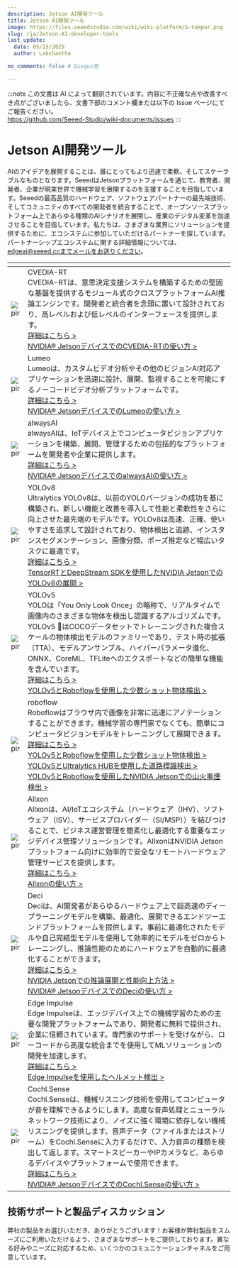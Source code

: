 ```yaml
---
description: Jetson AI開発ツール
title: Jetson AI開発ツール
image: https://files.seeedstudio.com/wiki/wiki-platform/S-tempor.png
slug: /ja/Jetson-AI-developer-tools
last_update:
  date: 05/15/2025
  author: Lakshantha

no_comments: false # Disqus用

---
```

:::note
この文書は AI によって翻訳されています。内容に不正確な点や改善すべき点がございましたら、文書下部のコメント欄または以下の Issue ページにてご報告ください。  
https://github.com/Seeed-Studio/wiki-documents/issues
:::

# Jetson AI開発ツール

AIのアイデアを展開することは、誰にとってもより迅速で柔軟、そしてスケーラブルなものとなります。SeeedはJetsonプラットフォームを通じて、教育者、開発者、企業が現実世界で機械学習を展開するのを支援することを目指しています。Seeedの最高品質のハードウェア、ソフトウェアパートナーの最先端技術、そしてコミュニティのすべての開発者を統合することで、オープンソースプラットフォーム上であらゆる種類のAIシナリオを展開し、産業のデジタル変革を加速させることを目指しています。私たちは、さまざまな業界にソリューションを提供するために、エコシステムに参加していただけるパートナーを探しています。パートナーシップエコシステムに関する詳細情報については、edgeai@seeed.ccまでメールをお送りください。

<table style={{tableLayout: 'fixed', width: 980}}>
  <colgroup>
    <col style={{width: '275.085714px'}} />
    <col style={{width: '705.085714px'}} />
  </colgroup>
  <thead>
    <tr>
      <th />
      <th />
    </tr>
  </thead>
  <tbody>
    <tr>
      <td><img src="https://files.seeedstudio.com/wiki/recomputerzhongwen/cvedia-logo.jpg" alt="pir" width={264} height={76} /></td>
      <td>CVEDIA-RT<br />CVEDIA-RTは、意思決定支援システムを構築するための堅固な基盤を提供するモジュール式のクロスプラットフォームAI推論エンジンです。開発者と統合者を念頭に置いて設計されており、高レベルおよび低レベルのインターフェースを提供します。<br /><a href="https://www.cvedia.com/cvedia-rt" target="_blank" rel="noopener noreferrer">詳細はこちら &gt;</a><br /><a href="https://wiki.seeedstudio.com/CVEDIA-Jetson-Getting-Started" target="_blank" rel="noopener noreferrer">NVIDIA® JetsonデバイスでのCVEDIA-RTの使い方 &gt;</a></td>
    </tr>
    <tr>
      <td><img src="https://files.seeedstudio.com/wiki/recomputerzhongwen/lumeo-logo.jpg" alt="pir" width={264} height={76} /></td>
      <td>Lumeo<br />Lumeoは、カスタムビデオ分析やその他のビジョンAI対応アプリケーションを迅速に設計、展開、監視することを可能にするノーコードビデオ分析プラットフォームです。<br /><a href="https://lumeo.com/" target="_blank" rel="noopener noreferrer">詳細はこちら &gt;</a><br /><a href="https://wiki.seeedstudio.com/Lumeo-Jetson-Getting-Started" target="_blank" rel="noopener noreferrer">NVIDIA® JetsonデバイスでのLumeoの使い方 &gt;</a></td>
    </tr>
    <tr>
      <td><img src="https://files.seeedstudio.com/wiki/recomputerzhongwen/jetsonaitools83.png" alt="pir" width={264} height={76} /></td>
      <td>alwaysAI<br />alwaysAIは、IoTデバイス上でコンピュータビジョンアプリケーションを構築、展開、管理するための包括的なプラットフォームを開発者や企業に提供します。<br /><a href="https://alwaysai.co/">詳細はこちら &gt;</a><br /><a href="https://wiki.seeedstudio.com/alwaysAI-Jetson-Getting-Started/">NVIDIA® JetsonデバイスでのalwaysAIの使い方 &gt;</a></td>
    </tr>
    <tr>
      <td><img src="https://files.seeedstudio.com/wiki/recomputerzhongwen/yolov8-logo.png" alt="pir" width={264} height={76} /></td>
      <td>YOLOv8<br />Ultralytics YOLOv8は、以前のYOLOバージョンの成功を基に構築され、新しい機能と改善を導入して性能と柔軟性をさらに向上させた最先端のモデルです。YOLOv8は高速、正確、使いやすさを追求して設計されており、物体検出と追跡、インスタンスセグメンテーション、画像分類、ポーズ推定など幅広いタスクに最適です。<br /><a href="https://github.com/ultralytics/ultralytics" target="_blank" rel="noopener noreferrer">詳細はこちら &gt;</a><br /><a href="https://wiki.seeedstudio.com/YOLOv8-DeepStream-TRT-Jetson" target="_blank" rel="noopener noreferrer">TensorRTとDeepStream SDKを使用したNVIDIA JetsonでのYOLOv8の展開 &gt;</a></td>
    </tr>
    <tr>
      <td><img src="https://files.seeedstudio.com/wiki/recomputerzhongwen/jetsonaitools80.png" alt="pir" /></td>
      <td>YOLOv5<br />YOLOは「You Only Look Once」の略称で、リアルタイムで画像内のさまざまな物体を検出し認識するアルゴリズムです。YOLOv5 🚀はCOCOデータセットでトレーニングされた複合スケールの物体検出モデルのファミリーであり、テスト時の拡張（TTA）、モデルアンサンブル、ハイパーパラメータ進化、ONNX、CoreML、TFLiteへのエクスポートなどの簡単な機能を含んでいます。<br /><a href="https://ultralytics.com/yolov5">詳細はこちら &gt;</a><br /><a href="https://wiki.seeedstudio.com/YOLOv5-Object-Detection-Jetson/">YOLOv5とRoboflowを使用した少数ショット物体検出 &gt;</a></td>
    </tr>
    <tr>
      <td><img src="https://files.seeedstudio.com/wiki/recomputerzhongwen/jetsonaitools81.png" alt="pir" /></td>
      <td>roboflow<br />Roboflowはブラウザ内で画像を非常に迅速にアノテーションすることができます。機械学習の専門家でなくても、簡単にコンピュータビジョンモデルをトレーニングして展開できます。<br /><a href="https://roboflow.com/">詳細はこちら &gt;</a><br /><a href="https://wiki.seeedstudio.com/YOLOv5-Object-Detection-Jetson/">YOLOv5とRoboflowを使用した少数ショット物体検出 &gt;</a><br /><a href="https://wiki.seeedstudio.com/YOLOv5-Road-Signs-Detection-Jetson/">YOLOv5とUltralytics HUBを使用した道路標識検出 &gt;</a><br /><a href="https://wiki.seeedstudio.com/YOLOv5-Roboflow-Wildfire-Smoke-Detection-Jetson/">YOLOv5とRoboflowを使用したNVIDIA Jetsonでの山火事煙検出 &gt;</a></td>
    </tr>
    <tr>
      <td><img src="https://files.seeedstudio.com/wiki/recomputerzhongwen/jetsonaitools4.png" alt="pir" /></td>
      <td>Allxon<br />Allxonは、AI/IoTエコシステム（ハードウェア（IHV）、ソフトウェア（ISV）、サービスプロバイダー（SI/MSP））を結びつけることで、ビジネス運営管理を簡素化し最適化する重要なエッジデバイス管理ソリューションです。AllxonはNVIDIA Jetsonプラットフォーム向けに効率的で安全なリモートハードウェア管理サービスを提供します。<br /><a href="https://www.allxon.com/">詳細はこちら &gt;</a><br /><a href="https://wiki.seeedstudio.com/Allxon-Jetson-Getting-Started/">Allxonの使い方 &gt;</a></td>
    </tr>
    <tr>
      <td><img src="https://files.seeedstudio.com/wiki/recomputerzhongwen/jetsonaitools82.png" alt="pir" /></td>
      <td>Deci<br />Deciは、AI開発者があらゆるハードウェア上で超高速のディープラーニングモデルを構築、最適化、展開できるエンドツーエンドプラットフォームを提供します。事前に最適化されたモデルや自己完結型モデルを使用して効率的にモデルをゼロからトレーニングし、推論性能のためにハードウェアを自動的に最適化することができます。<br /><a href="https://deci.ai/">詳細はこちら &gt;</a><br /><a href="https://deci.ai/resources/videos/engineering-best-practices-deep-learning-nvidia-jetson/">NVIDIA Jetsonでの推論展開と性能向上方法 &gt;</a><br /><a href="https://wiki.seeedstudio.com/DeciAI-Getting-Started/">NVIDIA® JetsonデバイスでのDeciの使い方 &gt;</a></td>
    </tr>
    <tr>
      <td><img src="https://files.seeedstudio.com/wiki/recomputerzhongwen/ei-logo.png" alt="pir" width={264} height={76} /></td>
      <td>Edge Impulse<br />Edge Impulseは、エッジデバイス上での機械学習のための主要な開発プラットフォームであり、開発者に無料で提供され、企業に信頼されています。専門家のサポートを受けながら、ローコードから高度な統合までを使用してMLソリューションの開発を加速します。<br /><a href="https://www.edgeimpulse.com/" target="_blank" rel="noopener noreferrer">詳細はこちら &gt;</a><br /><a href="https://wiki.seeedstudio.com/HardHat/" target="_blank" rel="noopener noreferrer">Edge Impulseを使用したヘルメット検出 &gt;</a></td>
    </tr>
    <tr>
      <td><img src="https://files.seeedstudio.com/wiki/recomputerzhongwen/cochl-logo.png" alt="pir" width={264} height={76} /></td>
      <td>Cochl.Sense<br />Cochl.Senseは、機械リスニング技術を使用してコンピュータが音を理解できるようにします。高度な音声処理とニューラルネットワーク技術により、ノイズに強く環境に依存しない機械リスニングを提供します。音声データ（ファイルまたはストリーム）をCochl.Senseに入力するだけで、入力音声の種類を検出して返します。スマートスピーカーやIPカメラなど、あらゆるデバイスやプラットフォームで使用できます。<br /><a href="https://www.cochl.ai/" target="_blank" rel="noopener noreferrer">詳細はこちら &gt;</a><br /><a href="https://wiki.seeedstudio.com/Cochl.Sense-Jetson-Getting-Started" target="_blank" rel="noopener noreferrer">NVIDIA® JetsonデバイスでのCochl.Senseの使い方 &gt;</a></td>
    </tr>
  </tbody>
</table>

## 技術サポートと製品ディスカッション
弊社の製品をお選びいただき、ありがとうございます！お客様が弊社製品をスムーズにご利用いただけるよう、さまざまなサポートをご提供しております。異なる好みやニーズに対応するため、いくつかのコミュニケーションチャネルをご用意しています。

<div class="button_tech_support_container">
<a href="https://forum.seeedstudio.com/" class="button_forum"></a> 
<a href="https://www.seeedstudio.com/contacts" class="button_email"></a>
</div>

<div class="button_tech_support_container">
<a href="https://discord.gg/eWkprNDMU7" class="button_discord"></a> 
<a href="https://github.com/Seeed-Studio/wiki-documents/discussions/69" class="button_discussion"></a>
</div>
